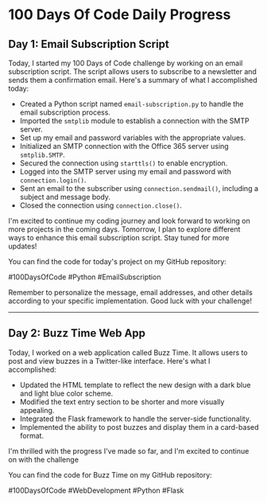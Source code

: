 # 100 Days Of Code Daily Progress

## Day 1: Email Subscription Script

Today, I started my 100 Days of Code challenge by working on an email subscription script. The script allows users to subscribe to a newsletter and sends them a confirmation email. Here's a summary of what I accomplished today:

- Created a Python script named `email-subscription.py` to handle the email subscription process.
- Imported the `smtplib` module to establish a connection with the SMTP server.
- Set up my email and password variables with the appropriate values.
- Initialized an SMTP connection with the Office 365 server using `smtplib.SMTP`.
- Secured the connection using `starttls()` to enable encryption.
- Logged into the SMTP server using my email and password with `connection.login()`.
- Sent an email to the subscriber using `connection.sendmail()`, including a subject and message body.
- Closed the connection using `connection.close()`.

I'm excited to continue my coding journey and look forward to working on more projects in the coming days. Tomorrow, I plan to explore different ways to enhance this email subscription script. Stay tuned for more updates!

You can find the code for today's project on my GitHub repository:

#100DaysOfCode #Python #EmailSubscription

Remember to personalize the message, email addresses, and other details according to your specific implementation. Good luck with your challenge!

---

## Day 2: Buzz Time Web App

Today, I worked on a web application called Buzz Time. It allows users to post and view buzzes in a Twitter-like interface. Here's what I accomplished:

- Updated the HTML template to reflect the new design with a dark blue and light blue color scheme.
- Modified the text entry section to be shorter and more visually appealing.
- Integrated the Flask framework to handle the server-side functionality.
- Implemented the ability to post buzzes and display them in a card-based format.

I'm thrilled with the progress I've made so far, and I'm excited to continue on with the challenge

You can find the code for Buzz Time on my GitHub repository:

#100DaysOfCode #WebDevelopment #Python #Flask
